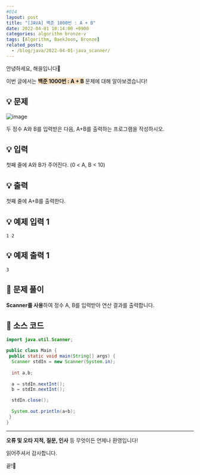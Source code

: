 ```yaml
---
#014
layout: post
title: "[JAVA] 백준 1000번 : A + B"
date: 2022-04-01 10:14:00 +0900
categories: algorithm bronze-v
tags: [Algorithm, BaekJoon, Bronze]
related_posts:
  - /blog/java/2022-04-01-java_scanner/
---
```


안녕하세요, 해을입니다🦖

이번 글에서는 <span style="background-color:#f7ddbe">**백준 1000번 : A + B**</span> 문제에 대해 알아보겠습니다!

## 💡 문제

![image](https://user-images.githubusercontent.com/39720852/162214739-f3b7ec05-b99f-4059-9a86-fd90c2d86460.png)

두 정수 A와 B를 입력받은 다음, A+B를 출력하는 프로그램을 작성하시오.

## 💡 입력

첫째 줄에 A와 B가 주어진다. (0 < A, B < 10)

## 💡 출력

첫째 줄에 A+B를 출력한다.

## 💡 예제 입력 1

```
1 2
```

## 💡 예제 출력 1

```
3
```

## 🚩 문제 풀이

**Scanner를 사용**하여 정수 A, B를 입력받아 연산 결과를 출력합니다.

## 🚩 소스 코드

``` java
import java.util.Scanner;

public class Main {
 public static void main(String[] args) {
  Scanner stdIn = new Scanner(System.in);
  
  int a,b;
  
  a = stdIn.nextInt();
  b = stdIn.nextInt();

  stdIn.close();
  
  System.out.println(a+b);
 }
}
```

---

**오류 및 오타 지적, 질문, 인사** 등 무엇이든 언제나 환영입니다!

읽어주셔서 감사합니다.

끝!🦕